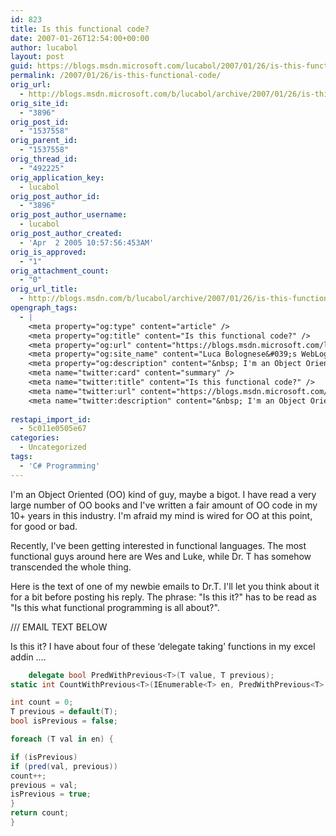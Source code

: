 ```yaml
---
id: 823
title: Is this functional code?
date: 2007-01-26T12:54:00+00:00
author: lucabol
layout: post
guid: https://blogs.msdn.microsoft.com/lucabol/2007/01/26/is-this-functional-code/
permalink: /2007/01/26/is-this-functional-code/
orig_url:
  - http://blogs.msdn.microsoft.com/b/lucabol/archive/2007/01/26/is-this-functional-code.aspx
orig_site_id:
  - "3896"
orig_post_id:
  - "1537558"
orig_parent_id:
  - "1537558"
orig_thread_id:
  - "492225"
orig_application_key:
  - lucabol
orig_post_author_id:
  - "3896"
orig_post_author_username:
  - lucabol
orig_post_author_created:
  - 'Apr  2 2005 10:57:56:453AM'
orig_is_approved:
  - "1"
orig_attachment_count:
  - "0"
orig_url_title:
  - http://blogs.msdn.com/b/lucabol/archive/2007/01/26/is-this-functional-code.aspx
opengraph_tags:
  - |
    <meta property="og:type" content="article" />
    <meta property="og:title" content="Is this functional code?" />
    <meta property="og:url" content="https://blogs.msdn.microsoft.com/lucabol/2007/01/26/is-this-functional-code/" />
    <meta property="og:site_name" content="Luca Bolognese&#039;s WebLog" />
    <meta property="og:description" content="&nbsp; I'm an Object Oriented (OO)&nbsp;kind of guy, maybe a bigot.&nbsp;I have read a very large number of OO books and I've written a fair amount of OO code in my 10+ years in this industry. I'm afraid my mind is wired for OO at this point, for good or bad. Recently, I've been&nbsp;getting interested..." />
    <meta name="twitter:card" content="summary" />
    <meta name="twitter:title" content="Is this functional code?" />
    <meta name="twitter:url" content="https://blogs.msdn.microsoft.com/lucabol/2007/01/26/is-this-functional-code/" />
    <meta name="twitter:description" content="&nbsp; I'm an Object Oriented (OO)&nbsp;kind of guy, maybe a bigot.&nbsp;I have read a very large number of OO books and I've written a fair amount of OO code in my 10+ years in this industry. I'm afraid my mind is wired for OO at this point, for good or bad. Recently, I've been&nbsp;getting interested..." />
    
restapi_import_id:
  - 5c011e0505e67
categories:
  - Uncategorized
tags:
  - 'C# Programming'
---
```


I'm an Object Oriented (OO) kind of guy, maybe a bigot. I have read a very large number of OO books and I've written a fair amount of OO code in my 10+ years in this industry. I'm afraid my mind is wired for OO at this point, for good or bad.

Recently, I've been getting interested in functional languages. The most functional guys around here are Wes and Luke, while Dr. T has somehow transcended the whole thing.

Here is the text of one of my newbie emails to Dr.T. I'll let you think about it for a bit before posting his reply. The phrase: "Is this it?" has to be read as "Is this what functional programming is all about?".

/// EMAIL TEXT BELOW

Is this it? I have about four of these ‘delegate taking’ functions in my excel addin ….
~~~csharp
    delegate bool PredWithPrevious<T>(T value, T previous);
static int CountWithPrevious<T>(IEnumerable<T> en, PredWithPrevious<T> pred) {

int count = 0;
T previous = default(T);
bool isPrevious = false;

foreach (T val in en) {

if (isPrevious)
if (pred(val, previous))
count++;
previous = val;
isPrevious = true;
}
return count;
}
~~~